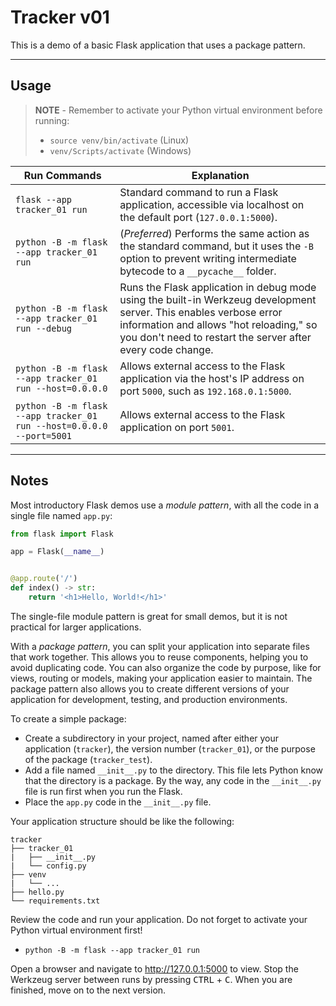 # Tracker v01

This is a demo of a basic Flask application that uses a package pattern.

-----

## Usage

> **NOTE** - Remember to activate your Python virtual environment before running:
>
> - `source venv/bin/activate` (Linux)
> - `venv/Scripts/activate` (Windows)

| Run Commands                                                         | Explanation                                                                                                                                                                                                                  |
|----------------------------------------------------------------------|------------------------------------------------------------------------------------------------------------------------------------------------------------------------------------------------------------------------------|
| `flask --app tracker_01 run`                                         | Standard command to run a Flask application, accessible via localhost on the default port (`127.0.0.1:5000`).                                                                                                                |
| `python -B -m flask --app tracker_01 run`                            | (*Preferred*) Performs the same action as the standard command, but it uses the `-B` option to prevent writing intermediate bytecode to a `__pycache__` folder.                                                              |
| `python -B -m flask --app tracker_01 run --debug`                    | Runs the Flask application in debug mode using the built-in Werkzeug development server. This enables verbose error information and allows "hot reloading," so you don't need to restart the server after every code change. |
| `python -B -m flask --app tracker_01 run --host=0.0.0.0`             | Allows external access to the Flask application via the host's IP address on port `5000`, such as `192.168.0.1:5000`.                                                                                                        |
| `python -B -m flask --app tracker_01 run --host=0.0.0.0 --port=5001` | Allows external access to the Flask application on port `5001`.                                                                                                                                                              |

-----

## Notes

Most introductory Flask demos use a *module pattern*, with all the code in a single file named `app.py`:

```python
from flask import Flask

app = Flask(__name__)


@app.route('/')
def index() -> str:
    return '<h1>Hello, World!</h1>'
```

The single-file module pattern is great for small demos, but it is not practical for larger applications.

With a *package pattern*, you can split your application into separate files that work together. This allows you to reuse components, helping you to avoid duplicating code. You can also organize the code by purpose, like for views, routing or models, making your application easier to maintain. The package pattern also allows you to create different versions of your application for development, testing, and production environments.

To create a simple package:

- Create a subdirectory in your project, named after either your application (`tracker`), the version number (`tracker_01`), or the purpose of the package (`tracker_test`).
- Add a file named `__init__.py` to the directory. This file lets Python know that the directory is a package. By the way, any code in the `__init__.py` file is run first when you run the Flask.
- Place the `app.py` code in the `__init__.py` file.

Your application structure should be like the following:

```text
tracker
├── tracker_01
|   ├── __init__.py
|   └── config.py
├── venv
|   └── ...
├── hello.py
└── requirements.txt
```

Review the code and run your application. Do not forget to activate your Python virtual environment first!

- `python -B -m flask --app tracker_01 run`

Open a browser and navigate to <http://127.0.0.1:5000> to view. Stop the Werkzeug server between runs by pressing <kbd>CTRL</kbd> +  <kbd>C</kbd>. When you are finished, move on to the next version.

